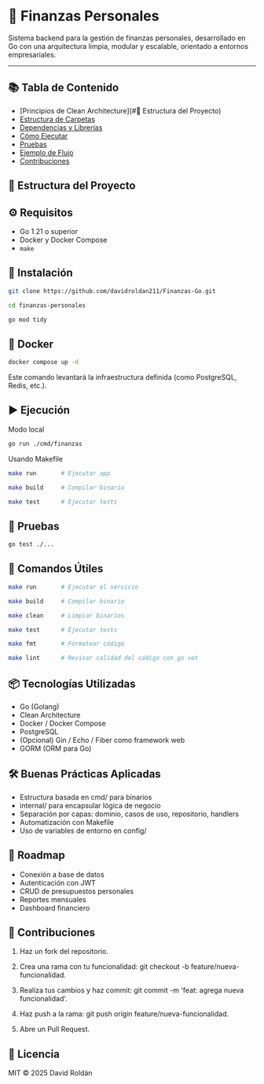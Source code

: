 # 🏦 Finanzas Personales

Sistema backend para la gestión de finanzas personales, desarrollado en Go con una arquitectura limpia, modular y escalable, orientado a entornos empresariales.

---

## 📚 Tabla de Contenido

- [Principios de Clean Architecture](#📁 Estructura del Proyecto)
- [Estructura de Carpetas](#estructura-de-carpetas)
- [Dependencias y Librerías](#dependencias-y-librerías)
- [Cómo Ejecutar](#cómo-ejecutar)
- [Pruebas](#pruebas)
- [Ejemplo de Flujo](#ejemplo-de-flujo)
- [Contribuciones](#contribuciones)

## 📁 Estructura del Proyecto

## ⚙️ Requisitos

- Go 1.21 o superior
- Docker y Docker Compose
- `make` 


## 🔧 Instalación

```bash
git clone https://github.com/davidroldan211/Finanzas-Go.git
```
```bash
cd finanzas-personales
```
```bash
go mod tidy
```

## 🐳 Docker
```bash
docker compose up -d
```
Este comando levantará la infraestructura definida (como PostgreSQL, Redis, etc.).

## ▶️ Ejecución
Modo local
```bash
go run ./cmd/finanzas
```
Usando Makefile
```bash
make run       # Ejecutar app
```
```bash
make build     # Compilar binario
```
```bash
make test      # Ejecutar tests
```


## 🧪 Pruebas
```bash
go test ./...
```


## 🧰 Comandos Útiles
```bash
make run       # Ejecutar el servicio
```
```bash
make build     # Compilar binario
```
```bash
make clean     # Limpiar binarios
```
```bash
make test      # Ejecutar tests
```
```bash
make fmt       # Formatear código
```
```bash
make lint      # Revisar calidad del código con go vet
```

## 📦 Tecnologías Utilizadas
- Go (Golang)
- Clean Architecture
- Docker / Docker Compose
- PostgreSQL
- (Opcional) Gin / Echo / Fiber como framework web
- GORM (ORM para Go)


## 🛠 Buenas Prácticas Aplicadas
- Estructura basada en cmd/ para binarios
- internal/ para encapsular lógica de negocio
- Separación por capas: dominio, casos de uso, repositorio, handlers
- Automatización con Makefile
- Uso de variables de entorno en config/



## 🧩 Roadmap
- Conexión a base de datos
- Autenticación con JWT
- CRUD de presupuestos personales
- Reportes mensuales
- Dashboard financiero



## 🤝 Contribuciones
1. Haz un fork del repositorio.

2. Crea una rama con tu funcionalidad: git checkout -b feature/nueva-funcionalidad.

3. Realiza tus cambios y haz commit: git commit -m 'feat: agrega nueva funcionalidad'.

4. Haz push a la rama: git push origin feature/nueva-funcionalidad.

5. Abre un Pull Request.



## 📝 Licencia
MIT © 2025 David Roldán

